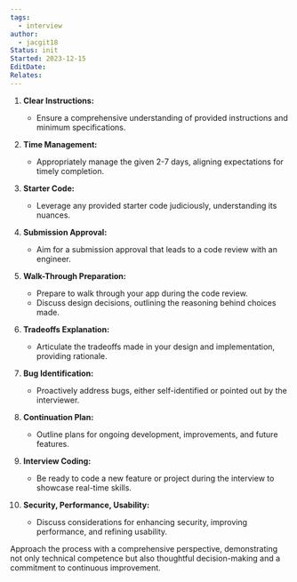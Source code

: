 ```yaml
---
tags:
  - interview
author:
  - jacgit18
Status: init
Started: 2023-12-15
EditDate: 
Relates:
---
```

1. **Clear Instructions:**
   - Ensure a comprehensive understanding of provided instructions and minimum specifications.

2. **Time Management:**
   - Appropriately manage the given 2-7 days, aligning expectations for timely completion.

3. **Starter Code:**
   - Leverage any provided starter code judiciously, understanding its nuances.

4. **Submission Approval:**
   - Aim for a submission approval that leads to a code review with an engineer.

5. **Walk-Through Preparation:**
   - Prepare to walk through your app during the code review.
   - Discuss design decisions, outlining the reasoning behind choices made.

6. **Tradeoffs Explanation:**
   - Articulate the tradeoffs made in your design and implementation, providing rationale.

7. **Bug Identification:**
   - Proactively address bugs, either self-identified or pointed out by the interviewer.

8. **Continuation Plan:**
   - Outline plans for ongoing development, improvements, and future features.

9. **Interview Coding:**
   - Be ready to code a new feature or project during the interview to showcase real-time skills.

10. **Security, Performance, Usability:**
    - Discuss considerations for enhancing security, improving performance, and refining usability.

Approach the process with a comprehensive perspective, demonstrating not only technical competence but also thoughtful decision-making and a commitment to continuous improvement.